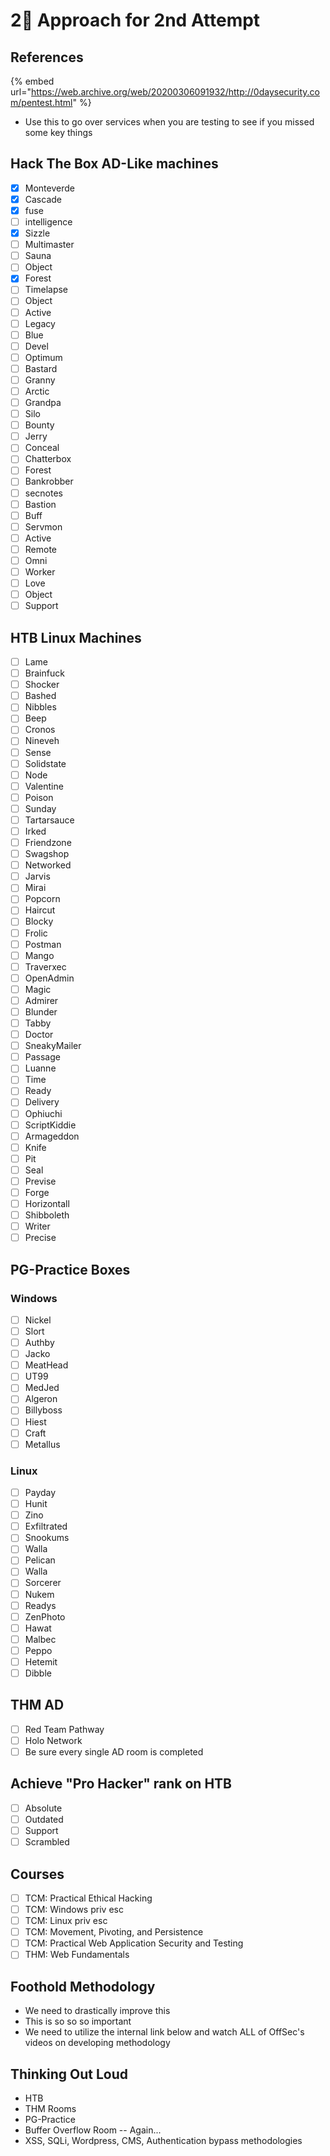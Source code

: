 # 2⃣ Approach for 2nd Attempt

## References

{% embed url="https://web.archive.org/web/20200306091932/http://0daysecurity.com/pentest.html" %}

* Use this to go over services when you are testing to see if you missed some key things

## Hack The Box AD-Like machines

* [x] Monteverde
* [x] Cascade
* [x] fuse
* [ ] intelligence
* [x] Sizzle
* [ ] Multimaster
* [ ] Sauna
* [ ] Object
* [x] Forest
* [ ] Timelapse
* [ ] Object
* [ ] Active
* [ ] Legacy
* [ ] Blue
* [ ] Devel
* [ ] Optimum
* [ ] Bastard
* [ ] Granny
* [ ] Arctic
* [ ] Grandpa
* [ ] Silo
* [ ] Bounty
* [ ] Jerry
* [ ] Conceal
* [ ] Chatterbox
* [ ] Forest
* [ ] Bankrobber
* [ ] secnotes
* [ ] Bastion
* [ ] Buff
* [ ] Servmon
* [ ] Active
* [ ] Remote
* [ ] Omni
* [ ] Worker
* [ ] Love
* [ ] Object
* [ ] Support

## HTB Linux Machines

* [ ] Lame
* [ ] Brainfuck
* [ ] Shocker
* [ ] Bashed
* [ ] Nibbles
* [ ] Beep
* [ ] Cronos
* [ ] Nineveh
* [ ] Sense
* [ ] Solidstate
* [ ] Node
* [ ] Valentine
* [ ] Poison
* [ ] Sunday
* [ ] Tartarsauce
* [ ] Irked
* [ ] Friendzone
* [ ] Swagshop
* [ ] Networked
* [ ] Jarvis
* [ ] Mirai
* [ ] Popcorn
* [ ] Haircut
* [ ] Blocky
* [ ] Frolic
* [ ] Postman
* [ ] Mango
* [ ] Traverxec
* [ ] OpenAdmin
* [ ] Magic
* [ ] Admirer
* [ ] Blunder
* [ ] Tabby
* [ ] Doctor
* [ ] SneakyMailer
* [ ] Passage
* [ ] Luanne
* [ ] Time
* [ ] Ready
* [ ] Delivery
* [ ] Ophiuchi
* [ ] ScriptKiddie
* [ ] Armageddon
* [ ] Knife
* [ ] Pit
* [ ] Seal
* [ ] Previse
* [ ] Forge
* [ ] Horizontall
* [ ] Shibboleth
* [ ] Writer
* [ ] Precise

## PG-Practice Boxes

### Windows

* [ ] Nickel
* [ ] Slort
* [ ] Authby
* [ ] Jacko
* [ ] MeatHead
* [ ] UT99
* [ ] MedJed
* [ ] Algeron
* [ ] Billyboss
* [ ] Hiest
* [ ] Craft
* [ ] Metallus

### Linux

* [ ] Payday
* [ ] Hunit
* [ ] Zino
* [ ] Exfiltrated
* [ ] Snookums
* [ ] Walla
* [ ] Pelican
* [ ] Walla
* [ ] Sorcerer
* [ ] Nukem
* [ ] Readys
* [ ] ZenPhoto
* [ ] Hawat
* [ ] Malbec
* [ ] Peppo
* [ ] Hetemit
* [ ] Dibble

## THM AD

* [ ] Red Team Pathway
* [ ] Holo Network
* [ ] Be sure every single AD room is completed

## Achieve "Pro Hacker" rank on HTB

* [ ] Absolute
* [ ] Outdated
* [ ] Support
* [ ] Scrambled

## Courses

* [ ] TCM: Practical Ethical Hacking
* [ ] TCM: Windows priv esc
* [ ] TCM: Linux priv esc
* [ ] TCM: Movement, Pivoting, and Persistence
* [ ] TCM: Practical Web Application Security and Testing
* [ ] THM: Web Fundamentals

## Foothold Methodology

* We need to drastically improve this
* This is so so so important
* We need to utilize the internal link below and watch ALL of OffSec's videos on developing methodology

## Thinking Out Loud

* HTB
* THM Rooms
* PG-Practice
* Buffer Overflow Room -- Again...
* XSS, SQLi, Wordpress, CMS, Authentication bypass methodologies
